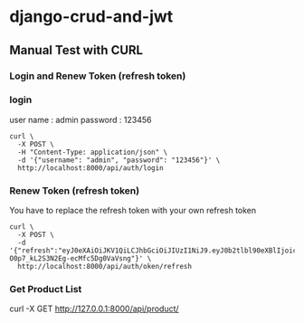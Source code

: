 # django-crud-and-jwt


## Manual Test with CURL
### Login and Renew Token (refresh token)
### login
user name : admin
password : 123456

```shell
curl \
  -X POST \
  -H "Content-Type: application/json" \
  -d '{"username": "admin", "password": "123456"}' \
  http://localhost:8000/api/auth/login
```
### Renew Token (refresh token)
You have to replace the refresh token with your own refresh token
```shell
curl \
  -X POST \
  -d '{"refresh":"eyJ0eXAiOiJKV1QiLCJhbGciOiJIUzI1NiJ9.eyJ0b2tlbl90eXBlIjoicmVmcmVzaCIsImV4cCI6MTY1MDk4MzY0NywiaWF0IjoxNjUwODk3MjQ3LCJqdGkiOiIyMmY0NThmMTA4YWE0NjEzOTEwYjA4ZWIxODRhMzdhMCIsInVzZXJfaWQiOjF9.S1_5PJVJERCx-O0p7_kL2S3N2Eg-ecMfc5Dg0VaVsng"}' \
  http://localhost:8000/api/auth/oken/refresh
```

### Get Product List

curl -X GET http://127.0.0.1:8000/api/product/


